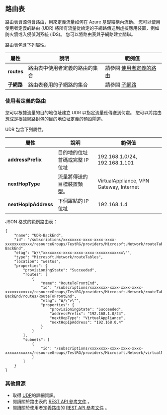 ## <a name="route-tables"></a>路由表
路由表資源包含路由，用來定義流量如何在 Azure 基礎結構內流動。 您可以使用使用者定義的路由 (UDR) 將所有流量從給定的子網路傳送到虛擬應用裝置，例如防火牆或入侵偵測系統 (IDS)。 您可以將路由表與子網路建立關聯。 

路由表包含下列屬性。

| 屬性 | 說明 | 範例值 |
| --- | --- | --- |
| **routes** |路由表中使用者定義的路由的集合 |請參閱 [使用者定義的路由](#User-defined-routes) |
| **子網路** |路由表套用的子網路的集合 |請參閱 [子網路](#Subnets) |

### <a name="user-defined-routes"></a>使用者定義的路由
您可以根據流量的目的地位址建立 UDR 以指定流量應傳送到何處。 您可以將路由想成是根據網路封包的目的地位址定義的預設閘道。

UDR 包含下列屬性。 

| 屬性 | 說明 | 範例值 |
| --- | --- | --- |
| **addressPrefix** |目的地的位址首碼或完整 IP 位址 |192.168.1.0/24, 192.168.1.101 |
| **nextHopType** |流量將傳送的目標裝置類型。 |VirtualAppliance, VPN Gateway, Internet |
| **nextHopIpAddress** |下個躍點的 IP 位址 |192.168.1.4 |

JSON 格式的範例路由表：

    {
        "name": "UDR-BackEnd",
        "id": "/subscriptions/xxxxxxxx-xxxx-xxxx-xxxx-xxxxxxxxxxxx/resourceGroups/TestRG/providers/Microsoft.Network/routeTables/UDR-BackEnd",
        "etag": "W/\"xxxxxxxx-xxxx-xxxx-xxxx-xxxxxxxxxxxx\"",
        "type": "Microsoft.Network/routeTables",
        "location": "westus",
        "properties": {
            "provisioningState": "Succeeded",
            "routes": [
                {
                    "name": "RouteToFrontEnd",
                    "id": "/subscriptions/xxxxxxxx-xxxx-xxxx-xxxx-xxxxxxxxxxxx/resourceGroups/TestRG/providers/Microsoft.Network/routeTables/UDR-BackEnd/routes/RouteToFrontEnd",
                    "etag": "W/\"v\"",
                    "properties": {
                        "provisioningState": "Succeeded",
                        "addressPrefix": "192.168.1.0/24",
                        "nextHopType": "VirtualAppliance",
                        "nextHopIpAddress": "192.168.0.4"
                    }
                }
            ],
            "subnets": [
                {
                    "id": "/subscriptions/xxxxxxxx-xxxx-xxxx-xxxx-xxxxxxxxxxxx/resourceGroups/TestRG/providers/Microsoft.Network/virtualNetworks/TestVNet/subnets/BackEnd"
                }
            ]
        }
    }

### <a name="additional-resources"></a>其他資源
* 取得 [UDR](../articles/virtual-network/virtual-networks-udr-overview.md)的詳細資訊。
* 閱讀關於路由表的 [REST API 參考文件](https://msdn.microsoft.com/library/azure/mt502549.aspx) 。
* 閱讀關於使用者定義路由的 [REST API 參考文件](https://msdn.microsoft.com/library/azure/mt502539.aspx) 。

